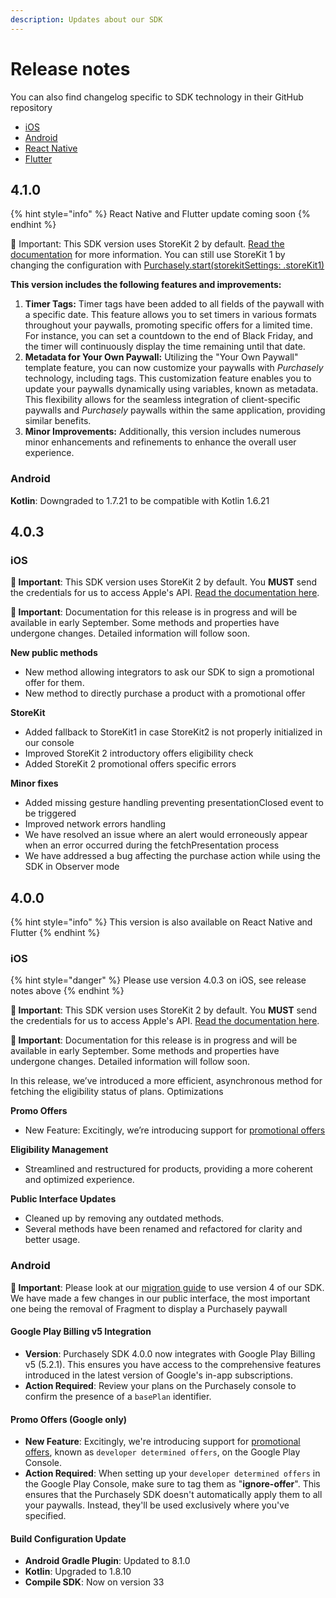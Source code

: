 ```yaml
---
description: Updates about our SDK
---
```


# Release notes

You can also find changelog specific to SDK technology in their GitHub repository

* [iOS](https://github.com/Purchasely/Purchasely-iOS/releases)
* [Android](https://github.com/Purchasely/Purchasely-Android/releases)
* [React Native](https://github.com/Purchasely/Purchasely-ReactNative/releases)
* [Flutter](https://github.com/Purchasely/Purchasely-Flutter/releases)

## 4.1.0

{% hint style="info" %}
React Native and Flutter update coming soon
{% endhint %}

🚨 Important: This SDK version uses StoreKit 2 by default. [Read the documentation](https://docs.purchasely.com/quick-start-1/sdk-configuration/storekit-2) for more information. You can still use StoreKit 1 by changing the configuration with [Purchasely.start(storekitSettings: .storeKit1)](https://docs.purchasely.com/faq/migration-guides/sdk/migrate-to-sdk-v4.0.0#initialization-update)

**This version includes the following features and improvements:**

1. **Timer Tags:** Timer tags have been added to all fields of the paywall with a specific date. This feature allows you to set timers in various formats throughout your paywalls, promoting specific offers for a limited time. For instance, you can set a countdown to the end of Black Friday, and the timer will continuously display the time remaining until that date.
2. **Metadata for Your Own Paywall:** Utilizing the "Your Own Paywall" template feature, you can now customize your paywalls with _Purchasely_ technology, including tags. This customization feature enables you to update your paywalls dynamically using variables, known as metadata. This flexibility allows for the seamless integration of client-specific paywalls and _Purchasely_ paywalls within the same application, providing similar benefits.
3. **Minor Improvements:** Additionally, this version includes numerous minor enhancements and refinements to enhance the overall user experience.

### Android

**Kotlin**: Downgraded to 1.7.21 to be compatible with Kotlin 1.6.21

## 4.0.3

### iOS

**🚨 Important**: This SDK version uses StoreKit 2 by default. You **MUST** send the credentials for us to access Apple's API. [Read the documentation here](https://docs.purchasely.com/quick-start-1/sdk-configuration/storekit-2).

**🚧 Important**: Documentation for this release is in progress and will be available in early September. Some methods and properties have undergone changes. Detailed information will follow soon.

**New public methods**

* New method allowing integrators to ask our SDK to sign a promotional offer for them.
* New method to directly purchase a product with a promotional offer

**StoreKit**

* Added fallback to StoreKit1 in case StoreKit2 is not properly initialized in our console
* Improved StoreKit 2 introductory offers eligibility check
* Added StoreKit 2 promotional offers specific errors

**Minor fixes**

* Added missing gesture handling preventing presentationClosed event to be triggered
* Improved network errors handling
* We have resolved an issue where an alert would erroneously appear when an error occurred during the fetchPresentation process
* We have addressed a bug affecting the purchase action while using the SDK in Observer mode

## 4.0.0

{% hint style="info" %}
This version is also available on React Native and Flutter
{% endhint %}

### iOS

{% hint style="danger" %}
Please use version 4.0.3 on iOS, see release notes above
{% endhint %}

**🚨 Important**: This SDK version uses StoreKit 2 by default. You **MUST** send the credentials for us to access Apple's API. [Read the documentation here](https://docs.purchasely.com/quick-start-1/sdk-configuration/storekit-2).

**🚧 Important**: Documentation for this release is in progress and will be available in early September. Some methods and properties have undergone changes. Detailed information will follow soon.

In this release, we’ve introduced a more efficient, asynchronous method for fetching the eligibility status of plans. Optimizations

**Promo Offers**

* New Feature: Excitingly, we’re introducing support for [promotional offers](../advanced-features/promotional-offers.md)

**Eligibility Management**

* Streamlined and restructured for products, providing a more coherent and optimized experience.

**Public Interface Updates**

* Cleaned up by removing any outdated methods.
* Several methods have been renamed and refactored for clarity and better usage.

### Android

**🚧 Important**: Please look at our [migration guide](https://docs.purchasely.com/v/4.0.0/faq/migration-guides/sdk/migrate-to-sdk-v4.0.0) to use version 4 of our SDK. We have made a few changes in our public interface, the most important one being the removal of Fragment to display a Purchasely paywall

#### Google Play Billing v5 Integration

* **Version**: Purchasely SDK 4.0.0 now integrates with Google Play Billing v5 (5.2.1). This ensures you have access to the comprehensive features introduced in the latest version of Google's in-app subscriptions.
* **Action Required**: Review your plans on the Purchasely console to confirm the presence of a `basePlan` identifier.

#### Promo Offers (Google only)

* **New Feature**: Excitingly, we're introducing support for [promotional offers](../advanced-features/promotional-offers.md), known as `developer determined offers`, on the Google Play Console.
* **Action Required**: When setting up your `developer determined offers` in the Google Play Console, make sure to tag them as "**ignore-offer**". This ensures that the Purchasely SDK doesn't automatically apply them to all your paywalls. Instead, they'll be used exclusively where you've specified.

#### Build Configuration Update

* **Android Gradle Plugin**: Updated to 8.1.0
* **Kotlin**: Upgraded to 1.8.10
* **Compile SDK**: Now on version 33
